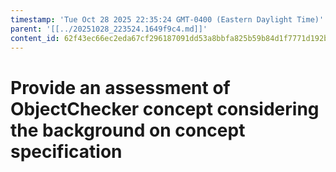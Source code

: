 ```yaml
---
timestamp: 'Tue Oct 28 2025 22:35:24 GMT-0400 (Eastern Daylight Time)'
parent: '[[../20251028_223524.1649f9c4.md]]'
content_id: 62f43ec66ec2eda67cf296187091dd53a8bbfa825b59b84d1f7771d192bddbb5
---
```


# Provide an assessment of ObjectChecker concept considering the background on concept specification

